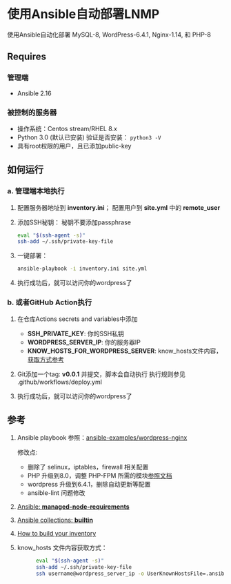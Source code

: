# 使用Ansible自动部署LNMP

使用Ansible自动化部署 MySQL-8, WordPress-6.4.1, Nginx-1.14, 和 PHP-8

## Requires

### 管理端

- Ansible 2.16

### 被控制的服务器

- 操作系统：Centos stream/RHEL 8.x
- Python 3.0 (默认已安装) 验证是否安装： `python3 -V`
- 具有root权限的用户，且已添加public-key

## 如何运行

### a. 管理端本地执行

1. 配置服务器地址到 **inventory.ini**； 配置用户到 **site.yml** 中的 **remote_user**

2. 添加SSH秘钥：
      秘钥不要添加passphrase

      ```bash
      eval "$(ssh-agent -s)"
      ssh-add ~/.ssh/private-key-file
      ```

3. 一键部署：

      ```bash
      ansible-playbook -i inventory.ini site.yml
      ```

4. 执行成功后，就可以访问你的wordpress了

### b. 或者GitHub Action执行

 1. 在仓库Actions secrets and variables中添加
      + **SSH_PRIVATE_KEY**: 你的SSH私钥
      + **WORDPRESS_SERVER_IP**: 你的服务器IP
      + **KNOW_HOSTS_FOR_WORDPRESS_SERVER**: know_hosts文件内容，[获取方式参考](#参考)

 2. Git添加一个tag: **v0.0.1** 并提交，脚本会自动执行
      执行规则参见 .github/workflows/deploy.yml

 3. 执行成功后，就可以访问你的wordpress了

## 参考

  1. Ansible playbook 参照：[ansible-examples/wordpress-nginx](https://github.com/ansible/ansible-examples/tree/master/wordpress-nginx)

      修改点:

      + 删除了 selinux，iptables，firewall 相关配置
      + PHP 升级到8.0，调整 PHP-FPM 所需的模块[参照文档](https://cloud.tencent.com/document/product/213/49304)
      + wordpress 升级到6.4.1，删除自动更新等配置
      + ansible-lint 问题修改

  2. [Ansible: **managed-node-requirements**](https://docs.ansible.com/ansible/latest/installation_guide/intro_installation.html#managed-node-requirements)

  3. [Ansible collections: **builtin**](<https://docs.ansible.com/ansible/latest/collections/ansible/builtin/index.html>)

  4. [How to build your inventory](https://docs.ansible.com/ansible/latest/inventory_guide/intro_inventory.html#how-to-build-your-inventory)

  5. know_hosts 文件内容获取方式：

      ```bash
            eval "$(ssh-agent -s)"
            ssh-add ~/.ssh/private-key-file
            ssh username@wordpress_server_ip -o UserKnownHostsFile=.ansible_known_hosts
      ```

